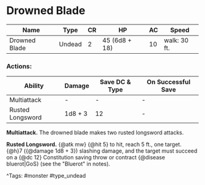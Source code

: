 # Drowned Blade

| Name | Type | CR | HP | AC | Speed |
|------|------|----|----|----|-------|
| Drowned Blade | Undead | 2 | 45 (6d8 + 18) | 10 | walk: 30 ft. |

### Actions:

| Ability | Damage | Save DC & Type | On Successful Save |
|---------|--------|----------------|--------------------|
| Multiattack | - | - | - |
| Rusted Longsword | 1d8 + 3 | 12 | - |


**Multiattack.** The drowned blade makes two rusted longsword attacks.

**Rusted Longsword.** {@atk mw} {@hit 5} to hit, reach 5 ft., one target. {@h}7 ({@damage 1d8 + 3}) slashing damage, and the target must succeed on a {@dc 12} Constitution saving throw or contract {@disease bluerot|GoS} (see the "Bluerot" in notes).

^Tags: #monster #type_undead